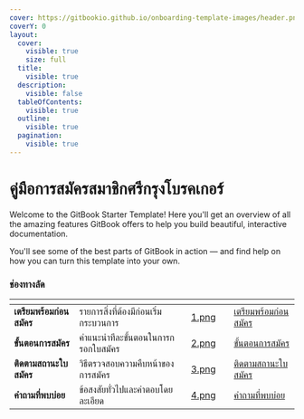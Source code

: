 ```yaml
---
cover: https://gitbookio.github.io/onboarding-template-images/header.png
coverY: 0
layout:
  cover:
    visible: true
    size: full
  title:
    visible: true
  description:
    visible: false
  tableOfContents:
    visible: true
  outline:
    visible: true
  pagination:
    visible: true
---
```


# คู่มือการสมัครสมาชิกศรีกรุงโบรคเกอร์

Welcome to the GitBook Starter Template! Here you'll get an overview of all the amazing features GitBook offers to help you build beautiful, interactive documentation.

You'll see some of the best parts of GitBook in action — and find help on how you can turn this template into your own.

### ช่องทางลัด

<table data-view="cards">
  <thead>
    <tr>
      <th></th>
      <th></th>
      <th data-hidden data-card-cover data-type="files"></th>
      <th data-hidden></th>
      <th data-hidden data-card-target data-type="content-ref"></th>
    </tr>
  </thead>
  <tbody>
    <tr>
      <td><strong>เตรียมพร้อมก่อนสมัคร</strong></td>
      <td>รายการสิ่งที่ต้องมีก่อนเริ่มกระบวนการ</td>
      <td><a href=".gitbook/assets/1.png">1.png</a></td>
      <td></td>
      <td><a href="getting-started/prerequisites.md">เตรียมพร้อมก่อนสมัคร</a></td>
    </tr>
    <tr>
      <td><strong>ขั้นตอนการสมัคร</strong></td>
      <td>คำแนะนำทีละขั้นตอนในการกรอกใบสมัคร</td>
      <td><a href=".gitbook/assets/2.png">2.png</a></td>
      <td></td>
      <td><a href="registration/overview.md">ขั้นตอนการสมัคร</a></td>
    </tr>
    <tr>
      <td><strong>ติดตามสถานะใบสมัคร</strong></td>
      <td>วิธีตรวจสอบความคืบหน้าของการสมัคร</td>
      <td><a href=".gitbook/assets/3.png">3.png</a></td>
      <td></td>
      <td><a href="others/status.md">ติดตามสถานะใบสมัคร</a></td>
    </tr>
    <tr>
      <td><strong>คำถามที่พบบ่อย</strong></td>
      <td>ข้อสงสัยทั่วไปและคำตอบโดยละเอียด</td>
      <td><a href=".gitbook/assets/4.png">4.png</a></td>
      <td></td>
      <td><a href="others/faqs.md">คำถามที่พบบ่อย</a></td>
    </tr>
  </tbody>
</table>
